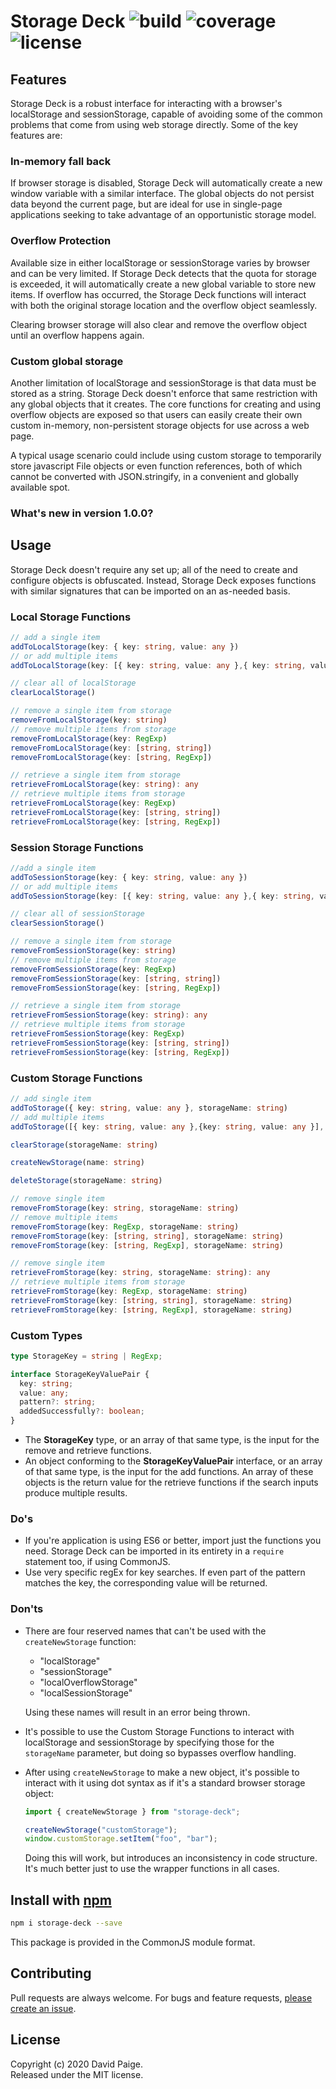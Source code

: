 # Storage Deck  ![build](https://img.shields.io/travis/pseudosma/storage-deck) ![coverage](https://img.shields.io/coveralls/github/pseudosma/storage-deck) ![license](https://img.shields.io/npm/l/storage-deck)

## Features
Storage Deck is a robust interface for interacting with a browser's localStorage and sessionStorage, capable of avoiding some of the common problems that come from using web storage directly. Some of the key features are:

### In-memory fall back

If browser storage is disabled, Storage Deck will automatically create a new window variable with a similar interface. The global objects do not persist data beyond the current page, but are ideal for use in single-page applications seeking to take advantage of an opportunistic storage model.

### Overflow Protection

Available size in either localStorage or sessionStorage varies by browser and can be very limited. If Storage Deck detects that the quota for storage is exceeded, it will automatically create a new global variable to store new items. If overflow has occurred, the Storage Deck functions will interact with both the original storage location and the overflow object seamlessly.

Clearing browser storage will also clear and remove the overflow object until an overflow happens again.

### Custom global storage

Another limitation of localStorage and sessionStorage is that data must be stored as a string. Storage Deck doesn't enforce that same restriction with any global objects that it creates. The core functions for creating and using overflow objects are exposed so that users can easily create their own custom in-memory, non-persistent storage objects for use across a web page.

A typical usage scenario could include using custom storage to temporarily store javascript File objects or even function references, both of which cannot be converted with JSON.stringify, in a convenient and globally available spot.

### What's new in version 1.0.0?



## Usage

Storage Deck doesn't require any set up; all of the need to create and configure objects is obfuscated. Instead, Storage Deck exposes functions with similar signatures that can be imported on an as-needed basis.

### Local Storage Functions

```typescript
// add a single item
addToLocalStorage(key: { key: string, value: any })
// or add multiple items
addToLocalStorage(key: [{ key: string, value: any },{ key: string, value: any )

// clear all of localStorage
clearLocalStorage()

// remove a single item from storage
removeFromLocalStorage(key: string)
// remove multiple items from storage
removeFromLocalStorage(key: RegExp)
removeFromLocalStorage(key: [string, string])
removeFromLocalStorage(key: [string, RegExp])

// retrieve a single item from storage
retrieveFromLocalStorage(key: string): any
// retrieve multiple items from storage
retrieveFromLocalStorage(key: RegExp)
retrieveFromLocalStorage(key: [string, string])
retrieveFromLocalStorage(key: [string, RegExp])
```

### Session Storage Functions

```typescript
//add a single item
addToSessionStorage(key: { key: string, value: any })
// or add multiple items
addToSessionStorage(key: [{ key: string, value: any },{ key: string, value: any )

// clear all of sessionStorage
clearSessionStorage()

// remove a single item from storage
removeFromSessionStorage(key: string)
// remove multiple items from storage
removeFromSessionStorage(key: RegExp)
removeFromSessionStorage(key: [string, string])
removeFromSessionStorage(key: [string, RegExp])

// retrieve a single item from storage
retrieveFromSessionStorage(key: string): any
// retrieve multiple items from storage
retrieveFromSessionStorage(key: RegExp)
retrieveFromSessionStorage(key: [string, string])
retrieveFromSessionStorage(key: [string, RegExp])
```

### Custom Storage Functions

```typescript
// add single item
addToStorage({ key: string, value: any }, storageName: string)
// add multiple items
addToStorage([{ key: string, value: any },{key: string, value: any }], storageName: string)

clearStorage(storageName: string)

createNewStorage(name: string)

deleteStorage(storageName: string)

// remove single item
removeFromStorage(key: string, storageName: string)
// remove multiple items
removeFromStorage(key: RegExp, storageName: string)
removeFromStorage(key: [string, string], storageName: string)
removeFromStorage(key: [string, RegExp], storageName: string)

// remove single item
retrieveFromStorage(key: string, storageName: string): any
// retrieve multiple items from storage
retrieveFromStorage(key: RegExp, storageName: string)
retrieveFromStorage(key: [string, string], storageName: string)
retrieveFromStorage(key: [string, RegExp], storageName: string)
```

### Custom Types

```typescript
type StorageKey = string | RegExp;

interface StorageKeyValuePair {
  key: string;
  value: any;
  pattern?: string;
  addedSuccessfully?: boolean;
}
```

* The **StorageKey** type, or an array of that same type, is the input for the remove and retrieve functions.
* An object conforming to the  **StorageKeyValuePair** interface, or an array of that same type, is the input for the add functions. An array of these objects is the return value for the retrieve functions if the search inputs produce multiple results.

### Do's

* If you're application is using ES6 or better, import just the functions you need. Storage Deck can be imported in its entirety in a `require` statement too, if using CommonJS.
* Use very specific regEx for key searches. If even part of the pattern matches the key, the corresponding value will be returned. 

### Don'ts

* There are four reserved names that can't be used with the `createNewStorage` function: 
  * "localStorage"
  * "sessionStorage"
  * "localOverflowStorage"
  * "localSessionStorage"

  Using these names will result in an error being thrown.
* It's possible to use the Custom Storage Functions to interact with localStorage and sessionStorage by specifying those for the `storageName` parameter, but doing so bypasses overflow handling.
* After using `createNewStorage` to make a new object, it's possible to interact with it using dot syntax as if it's a standard browser storage object:
  ```javascript
  import { createNewStorage } from "storage-deck";

  createNewStorage("customStorage");
  window.customStorage.setItem("foo", "bar");
  ```
  Doing this will work, but introduces an inconsistency in code structure. It's much better just to use the wrapper functions in all cases.

## Install with [npm](https://www.npmjs.com/)

```bash
npm i storage-deck --save
```
This package is provided in the CommonJS module format.

## Contributing

Pull requests are always welcome. For bugs and feature requests, [please create an issue](https://github.com/pseudosma/storage-deck/issues).

## License

Copyright (c) 2020 David Paige.  
Released under the MIT license.

